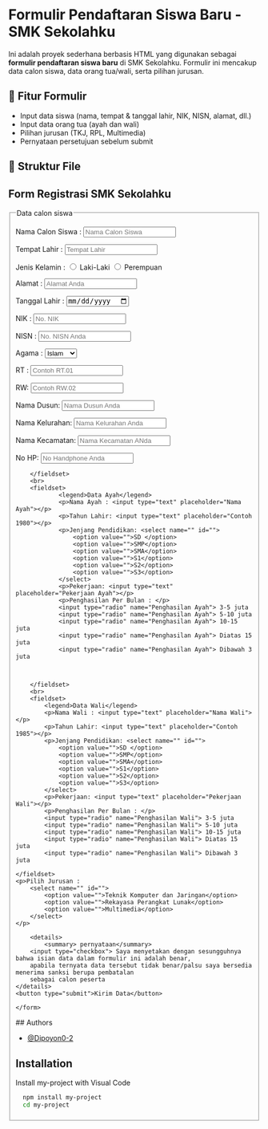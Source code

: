 
# Formulir Pendaftaran Siswa Baru - SMK Sekolahku

Ini adalah proyek sederhana berbasis HTML yang digunakan sebagai **formulir pendaftaran siswa baru** di SMK Sekolahku. Formulir ini mencakup data calon siswa, data orang tua/wali, serta pilihan jurusan.

## 📝 Fitur Formulir

- Input data siswa (nama, tempat & tanggal lahir, NIK, NISN, alamat, dll.)
- Input data orang tua (ayah dan wali)
- Pilihan jurusan (TKJ, RPL, Multimedia)
- Pernyataan persetujuan sebelum submit

## 📁 Struktur File
<!DOCTYPE html>
<html lang="en">
<head>
    <meta charset="UTF-8">
    <meta name="viewport" content="width=device-width, initial-scale=1.0">
    <title>Form Pendaftaran</title>
</head>
<body>
    <h2>Form Registrasi SMK Sekolahku</h2>
    <form action="">
        <fieldset>
            <legend>Data calon siswa</legend>
            <p>Nama Calon Siswa : <input type="text" placeholder="Nama Calon Siswa"></p>
            <p>Tempat Lahir     : <input type="text" placeholder="Tempat Lahir"></p>
            <p>Jenis Kelamin    : <input type="radio" name="jenis kelamin"> Laki-Laki <input type="radio" name="jenis kelamin"> Perempuan</p>
            <p>Alamat           : <input type="text" placeholder="Alamat Anda"></p>
            <p>Tanggal Lahir    : <input type="date"></p>
            <p>NIK              : <input type="text" placeholder="No. NIK"></p>
            <p>NISN             : <input type="text" placeholder="No. NISN Anda"></p>
            <p>Agama : <select name="" id="">
                <option value="">Islam </option>
                <option value="">Kristen </option>
                <option value="">Katolik</option>
                <option value="">Hindu</option>
                <option value="">Budha</option>
            </select></p>
            <p>RT               : <input type="text" placeholder="Contoh RT.01"></p>
            <p>RW: <input type="text" placeholder="Contoh RW.02"></p>
            <p>Nama Dusun: <input type="text" placeholder="Nama Dusun Anda"></p>
            <p>Nama Kelurahan: <input type="text" placeholder="Nama Kelurahan Anda"></p>
            <p>Nama Kecamatan: <input type="text" placeholder="Nama Kecamatan ANda"></p>
            <p>No HP: <input type="tel" placeholder="No Handphone Anda"></p>
            
        </fieldset>
        <br>
        <fieldset>
                <legend>Data Ayah</legend>
                <p>Nama Ayah : <input type="text" placeholder="Nama Ayah"></p>
                <p>Tahun Lahir: <input type="text" placeholder="Contoh 1980"></p>
                <p>Jenjang Pendidikan: <select name="" id="">
                    <option value="">SD </option>
                    <option value="">SMP</option>
                    <option value="">SMA</option>
                    <option value="">S1</option>
                    <option value="">S2</option>
                    <option value="">S3</option>
                </select>
                <p>Pekerjaan: <input type="text" placeholder="Pekerjaan Ayah"></p>
                <p>Penghasilan Per Bulan : </p>
                <input type="radio" name="Penghasilan Ayah"> 3-5 juta
                <input type="radio" name="Penghasilan Ayah"> 5-10 juta
                <input type="radio" name="Penghasilan Ayah"> 10-15 juta
                <input type="radio" name="Penghasilan Ayah"> Diatas 15 juta
                <input type="radio" name="Penghasilan Ayah"> Dibawah 3 juta
                        
                                
            
        </fieldset>
        <br>
        <fieldset>
            <legend>Data Wali</legend>
            <p>Nama Wali : <input type="text" placeholder="Nama Wali"></p>
            <p>Tahun Lahir: <input type="text" placeholder="Contoh 1985"></p>
            <p>Jenjang Pendidikan: <select name="" id="">
                <option value="">SD </option>
                <option value="">SMP</option>
                <option value="">SMA</option>
                <option value="">S1</option>
                <option value="">S2</option>
                <option value="">S3</option>
            </select>
            <p>Pekerjaan: <input type="text" placeholder="Pekerjaan Wali"></p>
            <p>Penghasilan Per Bulan : </p>
            <input type="radio" name="Penghasilan Wali"> 3-5 juta
            <input type="radio" name="Penghasilan Wali"> 5-10 juta
            <input type="radio" name="Penghasilan Wali"> 10-15 juta
            <input type="radio" name="Penghasilan Wali"> Diatas 15 juta
            <input type="radio" name="Penghasilan Wali"> Dibawah 3 juta
                    
    </fieldset>
    <p>Pilih Jurusan :
        <select name="" id="">
            <option value="">Teknik Komputer dan Jaringan</option>
            <option value="">Rekayasa Perangkat Lunak</option>
            <option value="">Multimedia</option>
        </select>
    </p>

        <details>
            <summary> pernyataan</summary>
        <input type="checkbox"> Saya menyetakan dengan sesungguhnya bahwa isian data dalam formulir ini adalah benar, 
        apabila ternyata data tersebut tidak benar/palsu saya bersedia menerima sanksi berupa pembatalan 
        sebagai calon peserta 
    </details>
    <button type="submit">Kirim Data</button>
        
    </form>
</body>
</html>
## Authors

- [@Dipoyon0-2](https://www.github.com/Dipoyono-2)


## Installation

Install my-project with Visual Code

```bash
  npm install my-project
  cd my-project
```
    